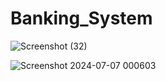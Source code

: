 # Banking_System


![Screenshot (32)](https://github.com/aditya-agr3/Banking_System/assets/103147141/e2389047-b214-4bad-9937-ab96f53b57e3)


![Screenshot 2024-07-07 000603](https://github.com/aditya-agr3/Banking_System/assets/103147141/15712225-ac5c-4fef-be80-aa47b709f718)
